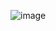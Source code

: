 ![image](https://github.com/halils16/9hafta-proje/assets/154876119/041e9ed7-c103-4763-9572-81c5ed8fb14d)
